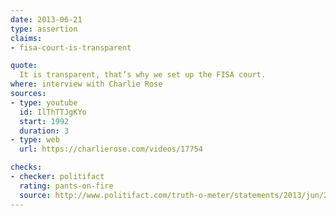 ```yaml
---
date: 2013-06-21
type: assertion
claims:
- fisa-court-is-transparent

quote:
  It is transparent, that’s why we set up the FISA court.
where: interview with Charlie Rose
sources:
- type: youtube
  id: IlThTTJgKYo
  start: 1992
  duration: 3
- type: web
  url: https://charlierose.com/videos/17754

checks:
- checker: politifact
  rating: pants-on-fire
  source: http://www.politifact.com/truth-o-meter/statements/2013/jun/21/barack-obama/barack-obama-says-foreign-intelligence-surveillanc/
---
```

